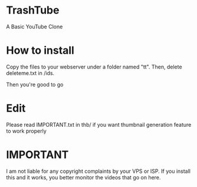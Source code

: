 # TrashTube
A Basic YouTube Clone


# How to install

Copy the files to your webserver under a folder named "tt".
Then, delete deleteme.txt in /ids.

Then you're good to go

# Edit
Please read IMPORTANT.txt in thb/ if you want thumbnail generation feature to work properly

# IMPORTANT
I am not liable for any copyright complaints by your VPS or ISP. If you install this and it works, you better monitor the videos that go on here. 
